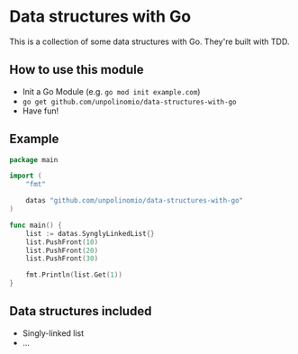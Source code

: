 # Data structures with Go

This is a collection of some data structures with Go. They're built with TDD.

## How to use this module
- Init a Go Module (e.g. `go mod init example.com`)
- `go get github.com/unpolinomio/data-structures-with-go`
- Have fun!

## Example
```go
package main

import (
	"fmt"

	datas "github.com/unpolinomio/data-structures-with-go"
)

func main() {
	list := datas.SynglyLinkedList{}
	list.PushFront(10)
	list.PushFront(20)
	list.PushFront(30)

	fmt.Println(list.Get(1))
}
```

## Data structures included
- Singly-linked list
- ...

